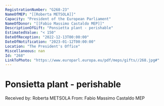 ```yaml
---
RegistrationNumber: "G268-23"
NameOfMEP: "[[Roberta METSOLA]]"
Capacity: "President of the European Parliament"
NameOfDonor: "[[Fabio Massimo Castaldo MEP]]"
DescriptionOfGift: "Ponsietta plant - perishable"
EstimatedValue: "< 150"
DateOfReception: "2022-12-13T00:00:00"
DateOfNotification: "2023-01-12T00:00:00"
Location: "The President's Office"
Miscellaneous: nan
Id: "268"
LinkToPhoto: "https://www.europarl.europa.eu/pdf/meps/gifts//268.jpg#"
---
```


# Ponsietta plant - perishable

Received by: Roberta METSOLA
From: Fabio Massimo Castaldo MEP
